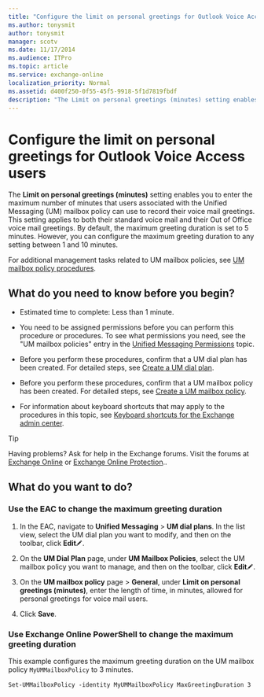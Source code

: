 ```yaml
---
title: "Configure the limit on personal greetings for Outlook Voice Access users"
ms.author: tonysmit
author: tonysmit
manager: scotv
ms.date: 11/17/2014
ms.audience: ITPro
ms.topic: article
ms.service: exchange-online
localization_priority: Normal
ms.assetid: d400f250-0f55-45f5-9918-5f1d7819fbdf
description: "The Limit on personal greetings (minutes) setting enables you to enter the maximum number of minutes that users associated with the Unified Messaging (UM) mailbox policy can use to record their voice mail greetings. This setting applies to both their standard voice mail and their Out of Office voice mail greetings. By default, the maximum greeting duration is set to 5 minutes. However, you can configure the maximum greeting duration to any setting between 1 and 10 minutes."
---
```


# Configure the limit on personal greetings for Outlook Voice Access users

The **Limit on personal greetings (minutes)** setting enables you to enter the maximum number of minutes that users associated with the Unified Messaging (UM) mailbox policy can use to record their voice mail greetings. This setting applies to both their standard voice mail and their Out of Office voice mail greetings. By default, the maximum greeting duration is set to 5 minutes. However, you can configure the maximum greeting duration to any setting between 1 and 10 minutes. 
  
For additional management tasks related to UM mailbox policies, see [UM mailbox policy procedures](../../voice-mail-unified-messaging/set-up-voice-mail/um-mailbox-policy-procedures.md).
  
## What do you need to know before you begin?

- Estimated time to complete: Less than 1 minute.
    
- You need to be assigned permissions before you can perform this procedure or procedures. To see what permissions you need, see the "UM mailbox policies" entry in the [Unified Messaging Permissions](https://technet.microsoft.com/library/d326c3bc-8f33-434a-bf02-a83cc26a5498.aspx) topic. 
    
- Before you perform these procedures, confirm that a UM dial plan has been created. For detailed steps, see [Create a UM dial plan](../../voice-mail-unified-messaging/connect-voice-mail-system/create-um-dial-plan.md).
    
- Before you perform these procedures, confirm that a UM mailbox policy has been created. For detailed steps, see [Create a UM mailbox policy](../../voice-mail-unified-messaging/set-up-voice-mail/create-um-mailbox-policy.md).
    
- For information about keyboard shortcuts that may apply to the procedures in this topic, see [Keyboard shortcuts for the Exchange admin center](../../accessibility/keyboard-shortcuts-in-admin-center.md).
    
> [!TIP]
> Having problems? Ask for help in the Exchange forums. Visit the forums at [Exchange Online](https://go.microsoft.com/fwlink/p/?linkId=267542) or [Exchange Online Protection](https://go.microsoft.com/fwlink/p/?linkId=285351).. 
  
## What do you want to do?

### Use the EAC to change the maximum greeting duration

1. In the EAC, navigate to **Unified Messaging** \> **UM dial plans**. In the list view, select the UM dial plan you want to modify, and then on the toolbar, click **Edit**![Edit icon](../../media/ITPro_EAC_EditIcon.gif).
    
2. On the **UM Dial Plan** page, under **UM Mailbox Policies**, select the UM mailbox policy you want to manage, and then on the toolbar, click **Edit**![Edit icon](../../media/ITPro_EAC_EditIcon.gif).
    
3. On the **UM mailbox policy** page \> **General**, under **Limit on personal greetings (minutes)**, enter the length of time, in minutes, allowed for personal greetings for voice mail users.
    
4. Click **Save**.
    
### Use Exchange Online PowerShell to change the maximum greeting duration

This example configures the maximum greeting duration on the UM mailbox policy `MyUMMailboxPolicy` to 3 minutes. 
  
```
Set-UMMailboxPolicy -identity MyUMMailboxPolicy MaxGreetingDuration 3
```


